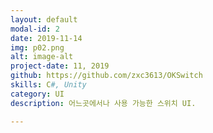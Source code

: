 ```yaml
---
layout: default
modal-id: 2
date: 2019-11-14
img: p02.png
alt: image-alt
project-date: 11, 2019
github: https://github.com/zxc3613/OKSwitch
skills: C#, Unity
category: UI
description: 어느곳에서나 사용 가능한 스위치 UI.

---
```


